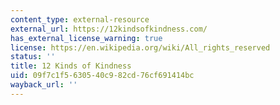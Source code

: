 ```yaml
---
content_type: external-resource
external_url: https://12kindsofkindness.com/
has_external_license_warning: true
license: https://en.wikipedia.org/wiki/All_rights_reserved
status: ''
title: 12 Kinds of Kindness
uid: 09f7c1f5-6305-40c9-82cd-76cf691414bc
wayback_url: ''
---
```

